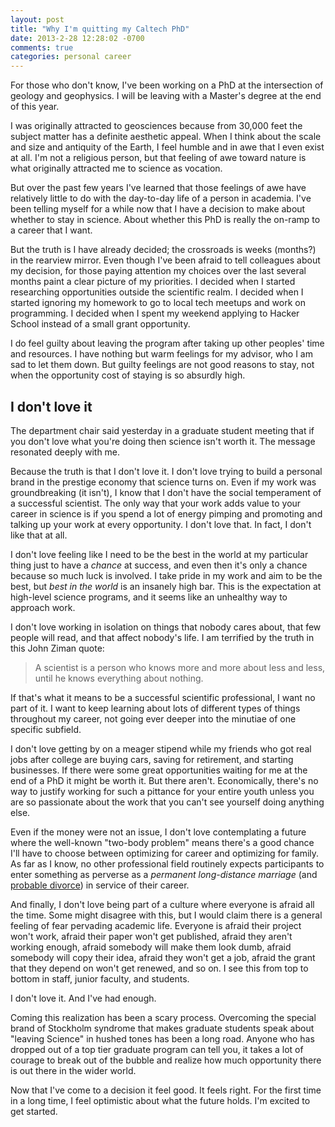 ```yaml
---
layout: post
title: "Why I'm quitting my Caltech PhD"
date: 2013-2-28 12:28:02 -0700
comments: true
categories: personal career
---
```


For those who don't know, I've been working on a PhD at the intersection of geology and geophysics. I will be leaving with a Master's degree at the end of this year.

I was originally attracted to geosciences because from 30,000 feet the subject matter has a definite aesthetic appeal.  When I think about the scale and size and antiquity of the Earth, I feel humble and in awe that I even exist at all.  I'm not a religious person, but that feeling of awe toward nature is what originally attracted me to science as vocation.

But over the past few years I've learned that those feelings of awe have relatively little to do with the day-to-day life of a person in academia. I've been telling myself for a while now that I have a decision to make about whether to stay in science.  About whether this PhD is really the on-ramp to a career that I want.

But the truth is I have already decided; the crossroads is weeks (months?) in the rearview mirror.  Even though I've been afraid to tell colleagues about my decision, for those paying attention my choices over the last several months paint a clear picture of my priorities.  I decided when I started researching opportunities outside the scientific realm.  I decided when I started ignoring my homework to go to local tech meetups and work on programming.  I decided when I spent my weekend applying to Hacker School instead of a small grant opportunity.

I do feel guilty about leaving the program after taking up other peoples' time and resources.  I have nothing but warm feelings for my advisor, who I am sad to let them down.  But guilty feelings are not good reasons to stay, not when the opportunity cost of staying is so absurdly high.

## I don't love it

The department chair said yesterday in a graduate student meeting that if you don't love what you're doing then science isn't worth it.  The message resonated deeply with me.

Because the truth is that I don't love it.  I don't love trying to build a personal brand in the prestige economy that science turns on.  Even if my work was groundbreaking (it isn't), I know that I don't have the social temperament of a successful scientist.  The only way that your work adds value to your career in science is if you spend a lot of energy pimping and promoting and talking up your work at every opportunity.  I don't love that.  In fact, I don't like that at all.

I don't love feeling like I need to be the best in the world at my particular thing just to have a *chance* at success, and even then it's only a chance because so much luck is involved.  I take pride in my work and aim to be the best, but *best in the world* is an insanely high bar.  This is the expectation at high-level science programs, and it seems like an unhealthy way to approach work.

I don't love working in isolation on things that nobody cares about, that few people will read, and that affect nobody's life.  I am terrified by the truth in this John Ziman quote:

> A scientist is a person who knows more and more about less and less, until he knows everything about nothing.

If that's what it means to be a successful scientific professional, I want no part of it. I want to keep learning about lots of different types of things throughout my career, not going ever deeper into the minutiae of one specific subfield.

I don't love getting by on a meager stipend while my friends who got real jobs after college are buying cars, saving for retirement, and starting businesses. If there were some great opportunities waiting for me at the end of a PhD it might be worth it.  But there aren't. Economically, there's no way to justify working for such a pittance for your entire youth unless you are so passionate about the work that you can't see yourself doing anything else.

Even if the money were not an issue, I don't love contemplating a future where the well-known "two-body problem" means there's a good chance I'll have to choose between optimizing for career and optimizing for family. As far as I know, no other professional field routinely expects participants to enter something as perverse as a *permanent long-distance marriage* (and [probable divorce](http://www.salon.com/1999/03/25/24feature_5/)) in service of their career.

And finally, I don't love being part of a culture where everyone is afraid all the time.  Some might disagree with this, but I would claim there is a general feeling of fear pervading academic life. Everyone is afraid their project won't work, afraid their paper won't get published, afraid they aren't working enough, afraid somebody will make them look dumb, afraid somebody will copy their idea, afraid they won't get a job, afraid the grant that they depend on won't get renewed, and so on.  I see this from top to bottom in staff, junior faculty, and students.

I don't love it.  And I've had enough.

Coming this realization has been a scary process.  Overcoming the special brand of Stockholm syndrome that makes graduate students speak about "leaving Science" in hushed tones has been a long road.  Anyone who has dropped out of a top tier graduate program can tell you, it takes a lot of courage to break out of the bubble and realize how much opportunity there is out there in the wider world.

Now that I've come to a decision it feel good. It feels right. For the first time in a long time, I feel optimistic about what the future holds. I'm excited to get started.
